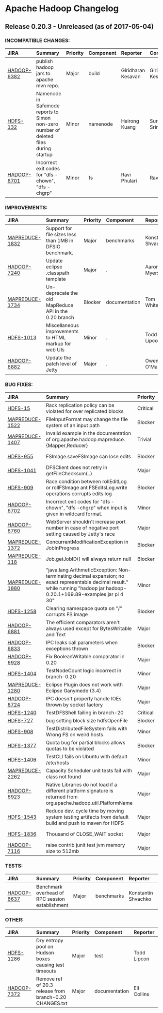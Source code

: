 
<!---
# Licensed to the Apache Software Foundation (ASF) under one
# or more contributor license agreements.  See the NOTICE file
# distributed with this work for additional information
# regarding copyright ownership.  The ASF licenses this file
# to you under the Apache License, Version 2.0 (the
# "License"); you may not use this file except in compliance
# with the License.  You may obtain a copy of the License at
#
#     http://www.apache.org/licenses/LICENSE-2.0
#
# Unless required by applicable law or agreed to in writing, software
# distributed under the License is distributed on an "AS IS" BASIS,
# WITHOUT WARRANTIES OR CONDITIONS OF ANY KIND, either express or implied.
# See the License for the specific language governing permissions and
# limitations under the License.
-->
# Apache Hadoop Changelog

## Release 0.20.3 - Unreleased (as of 2017-05-04)

### INCOMPATIBLE CHANGES:

| JIRA | Summary | Priority | Component | Reporter | Contributor |
|:---- |:---- | :--- |:---- |:---- |:---- |
| [HADOOP-6382](https://issues.apache.org/jira/browse/HADOOP-6382) | publish hadoop jars to apache mvn repo. |  Major | build | Giridharan Kesavan | Giridharan Kesavan |
| [HDFS-132](https://issues.apache.org/jira/browse/HDFS-132) | Namenode in Safemode reports to Simon non-zero number of deleted files during startup |  Minor | namenode | Hairong Kuang | Suresh Srinivas |
| [HADOOP-6701](https://issues.apache.org/jira/browse/HADOOP-6701) |  Incorrect exit codes for "dfs -chown", "dfs -chgrp" |  Minor | fs | Ravi Phulari | Ravi Phulari |


### IMPROVEMENTS:

| JIRA | Summary | Priority | Component | Reporter | Contributor |
|:---- |:---- | :--- |:---- |:---- |:---- |
| [MAPREDUCE-1832](https://issues.apache.org/jira/browse/MAPREDUCE-1832) | Support for file sizes less than 1MB in DFSIO benchmark. |  Major | benchmarks | Konstantin Shvachko | Konstantin Shvachko |
| [HADOOP-7240](https://issues.apache.org/jira/browse/HADOOP-7240) | Update eclipse .classpath template |  Major | . | Aaron T. Myers | Aaron T. Myers |
| [MAPREDUCE-1734](https://issues.apache.org/jira/browse/MAPREDUCE-1734) | Un-deprecate the old MapReduce API in the 0.20 branch |  Blocker | documentation | Tom White | Todd Lipcon |
| [HDFS-1013](https://issues.apache.org/jira/browse/HDFS-1013) | Miscellaneous improvements to HTML markup for web UIs |  Minor | . | Todd Lipcon | Eugene Koontz |
| [HADOOP-6882](https://issues.apache.org/jira/browse/HADOOP-6882) | Update the patch level of Jetty |  Major | . | Owen O'Malley | Owen O'Malley |


### BUG FIXES:

| JIRA | Summary | Priority | Component | Reporter | Contributor |
|:---- |:---- | :--- |:---- |:---- |:---- |
| [HDFS-15](https://issues.apache.org/jira/browse/HDFS-15) | Rack replication policy can be violated for over replicated blocks |  Critical | . | Hairong Kuang | Jitendra Nath Pandey |
| [MAPREDUCE-1522](https://issues.apache.org/jira/browse/MAPREDUCE-1522) | FileInputFormat may change the file system of an input path |  Blocker | . | Tsz Wo Nicholas Sze | Tsz Wo Nicholas Sze |
| [MAPREDUCE-1407](https://issues.apache.org/jira/browse/MAPREDUCE-1407) | Invalid example in the documentation of org.apache.hadoop.mapreduce.{Mapper,Reducer} |  Trivial | documentation | Benoit Sigoure | Benoit Sigoure |
| [HDFS-955](https://issues.apache.org/jira/browse/HDFS-955) | FSImage.saveFSImage can lose edits |  Blocker | namenode | Todd Lipcon | Konstantin Shvachko |
| [HDFS-1041](https://issues.apache.org/jira/browse/HDFS-1041) | DFSClient does not retry in getFileChecksum(..) |  Major | hdfs-client | Tsz Wo Nicholas Sze | Tsz Wo Nicholas Sze |
| [HDFS-909](https://issues.apache.org/jira/browse/HDFS-909) | Race condition between rollEditLog or rollFSImage ant FSEditsLog.write operations  corrupts edits log |  Blocker | namenode | Cosmin Lehene | Todd Lipcon |
| [HADOOP-6702](https://issues.apache.org/jira/browse/HADOOP-6702) | Incorrect exit codes for "dfs -chown", "dfs -chgrp"  when input is given in wildcard format. |  Minor | fs | Ravi Phulari | Ravi Phulari |
| [HADOOP-6760](https://issues.apache.org/jira/browse/HADOOP-6760) | WebServer shouldn't increase port number in case of negative port setting caused by Jetty's race |  Major | . | Konstantin Boudnik | Konstantin Boudnik |
| [MAPREDUCE-1372](https://issues.apache.org/jira/browse/MAPREDUCE-1372) | ConcurrentModificationException in JobInProgress |  Blocker | jobtracker | Amareshwari Sriramadasu | Dick King |
| [MAPREDUCE-118](https://issues.apache.org/jira/browse/MAPREDUCE-118) | Job.getJobID() will always return null |  Blocker | client | Amar Kamat | Amareshwari Sriramadasu |
| [MAPREDUCE-1880](https://issues.apache.org/jira/browse/MAPREDUCE-1880) | "java.lang.ArithmeticException: Non-terminating decimal expansion; no exact representable decimal result." while running "hadoop jar hadoop-0.20.1+169.89-examples.jar pi 4 30" |  Minor | examples | Victor Pakhomov | Tsz Wo Nicholas Sze |
| [HDFS-1258](https://issues.apache.org/jira/browse/HDFS-1258) | Clearing namespace quota on "/" corrupts FS image |  Blocker | namenode | Aaron T. Myers | Aaron T. Myers |
| [HADOOP-6881](https://issues.apache.org/jira/browse/HADOOP-6881) | The efficient comparators aren't always used except for BytesWritable and Text |  Major | . | Owen O'Malley | Owen O'Malley |
| [HADOOP-6833](https://issues.apache.org/jira/browse/HADOOP-6833) | IPC leaks call parameters when exceptions thrown |  Blocker | . | Todd Lipcon | Todd Lipcon |
| [HADOOP-6928](https://issues.apache.org/jira/browse/HADOOP-6928) | Fix BooleanWritable comparator in 0.20 |  Major | io | Owen O'Malley | Johannes Zillmann |
| [HDFS-1404](https://issues.apache.org/jira/browse/HDFS-1404) | TestNodeCount logic incorrect in branch-0.20 |  Minor | namenode, test | Todd Lipcon | Todd Lipcon |
| [MAPREDUCE-1280](https://issues.apache.org/jira/browse/MAPREDUCE-1280) | Eclipse Plugin does not work with Eclipse Ganymede (3.4) |  Major | . | Aaron Kimball | Alex Kozlov |
| [HADOOP-6724](https://issues.apache.org/jira/browse/HADOOP-6724) | IPC doesn't properly handle IOEs thrown by socket factory |  Major | ipc | Todd Lipcon | Todd Lipcon |
| [HDFS-1240](https://issues.apache.org/jira/browse/HDFS-1240) | TestDFSShell failing in branch-20 |  Critical | test | Todd Lipcon | Todd Lipcon |
| [HDFS-727](https://issues.apache.org/jira/browse/HDFS-727) | bug setting block size hdfsOpenFile |  Blocker | libhdfs | Eli Collins | Eli Collins |
| [HDFS-908](https://issues.apache.org/jira/browse/HDFS-908) | TestDistributedFileSystem fails with Wrong FS on weird hosts |  Minor | test | Todd Lipcon | Todd Lipcon |
| [HDFS-1377](https://issues.apache.org/jira/browse/HDFS-1377) | Quota bug for partial blocks allows quotas to be violated |  Blocker | namenode | Eli Collins | Eli Collins |
| [HDFS-1406](https://issues.apache.org/jira/browse/HDFS-1406) | TestCLI fails on Ubuntu with default /etc/hosts |  Minor | . | Todd Lipcon | Konstantin Boudnik |
| [MAPREDUCE-2262](https://issues.apache.org/jira/browse/MAPREDUCE-2262) | Capacity Scheduler unit tests fail with class not found |  Major | capacity-sched | Owen O'Malley | Owen O'Malley |
| [HADOOP-6923](https://issues.apache.org/jira/browse/HADOOP-6923) | Native Libraries do not load if a different platform signature is returned from org.apache.hadoop.util.PlatformName |  Major | native | Stephen Watt | Stephen Watt |
| [HDFS-1543](https://issues.apache.org/jira/browse/HDFS-1543) | Reduce dev. cycle time by moving system testing artifacts from default build and push to maven for HDFS |  Major | . | Arun C Murthy | Luke Lu |
| [HDFS-1836](https://issues.apache.org/jira/browse/HDFS-1836) | Thousand of CLOSE\_WAIT socket |  Major | hdfs-client | Dennis Cheung | Bharath Mundlapudi |
| [HADOOP-7116](https://issues.apache.org/jira/browse/HADOOP-7116) | raise contrib junit test jvm memory size to 512mb |  Major | test | Owen O'Malley | Owen O'Malley |


### TESTS:

| JIRA | Summary | Priority | Component | Reporter | Contributor |
|:---- |:---- | :--- |:---- |:---- |:---- |
| [HADOOP-6637](https://issues.apache.org/jira/browse/HADOOP-6637) | Benchmark overhead of RPC session establishment |  Major | benchmarks | Konstantin Shvachko | Konstantin Shvachko |


### OTHER:

| JIRA | Summary | Priority | Component | Reporter | Contributor |
|:---- |:---- | :--- |:---- |:---- |:---- |
| [HDFS-1286](https://issues.apache.org/jira/browse/HDFS-1286) | Dry entropy pool on Hudson boxes causing test timeouts |  Major | test | Todd Lipcon | Konstantin Boudnik |
| [HADOOP-7372](https://issues.apache.org/jira/browse/HADOOP-7372) | Remove ref of 20.3 release from branch-0.20 CHANGES.txt |  Major | documentation | Eli Collins | Eli Collins |


